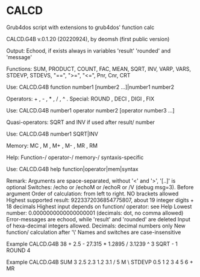 # CALCD
Grub4dos script with extensions to grub4dos' function calc

CALCD.G4B v.0.1.20 (20220924), by deomsh (first public version)

Output: Echood, if exists always in variables 'result' 'rounded' and 'message'

Functions: SUM, PRODUCT, COUNT, FAC, MEAN, SQRT, INV, VARP, VARS, STDEVP, STDEVS, "==", ">=", "<=", Pnr, Cnr, CRT
 
Use: CALCD.G4B function number1 [number2 ...]|number1 number2

Operators:  +  ,  -  ,  *  ,  /  , ^ . Special: ROUND , DECI , DIGI , FIX

Use: CALCD.G4B number1 operator number2 [operator number3 ...]

Quasi-operators: SQRT and INV if used after result/ number

Use: CALCD.G4B number1 SQRT|INV

Memory: MC , M , M+ , M- , MR , RM

Help: Function-/ operator-/ memory-/ syntaxis-specific

Use: CALCD.G4B help function|operator|mem|syntax

Remark: Arguments are space-separated, without '<' and '>', '[..]' is optional
 Switches: /echo or /echoM or /echoR or /V (debug msg=3). Before argument
 Order of calculation: from left to right. NO brackets allowed
 Highest supported result: 9223372036854775807, about 19 integer digits + 18 decimals
 Highest input depends on function/ operator: see Help
 Lowest number: 0.0000000000000000001 (decimals: dot, no comma allowed)
 Error-messages are echood, while 'result' and 'rounded' are deleted
 Input of hexa-decimal integers allowed. Decimals: decimal numbers only
 New function/ calculation after '\\'
 Names and switches are case-insensitive

Example CALCD.G4B 38 + 2.5 - 27.315 * 1.2895 / 3.1239 ^ 3 SQRT - 1 ROUND 4

Example CALCD.G4B SUM 3 2.5 2.3 1.2 3.1 / 5 M \\ STDEVP 0.5 1 2 3 4 5 6 + MR 
